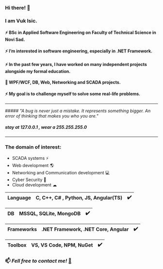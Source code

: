 ### Hi there! 👋

### I am Vuk Isic.
#### ⚡ BSc in Applied Software Engineering on Faculty of Technical Science in Novi Sad. 
#### ⚡ I’m interested in software engineering, especially in .NET Framework. 
#### ⚡ In the past few years, I have worked on many independent projects alongside my formal education.
#### 📁 WPF/WCF, DB, Web, Networking and SCADA projects.
#### ⚡ My goal is to challenge myself to solve some real-life problems.

<hr>
##### <i>"A bug is never just a mistake. It represents something bigger. An error of thinking that makes you who you are."</i>

##### <i>stay at 127.0.0.1 , wear a 255.255.255.0</i>
<hr>



### The domain of interest:
-  SCADA systems ⚡
-  Web development :earth_americas:
-  Networking and Communication development :computer:  
-  Cyber Security 🔐 
-  Cloud development ☁


  |Language| C, C++, <b>C# </b>, Python, JS, Angular(TS)| :heavy_check_mark: |
  |--------|----------|-----------|
  
  |DB| MSSQL, SQLite, MongoDB|:heavy_check_mark:|
  |--------|----------|-----------|
  
  |Frameworks| .NET Framework, .NET Core, Angular|:heavy_check_mark:|
  |--------|----------|-----------|
  
  |Toolbox| VS, VS Code, NPM, NuGet|:heavy_check_mark:|
  |--------|----------|-----------|
  

### 📫 <strong><i>Fell free to contact me!</i></strong> [💬](mailto:vukisic97@gmail.com)
